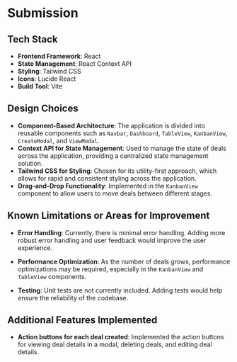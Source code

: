 # Submission

## Tech Stack
- **Frontend Framework**: React
- **State Management**: React Context API
- **Styling**: Tailwind CSS
- **Icons**: Lucide React
- **Build Tool**: Vite

## Design Choices
- **Component-Based Architecture**: The application is divided into reusable components such as `Navbar`, `Dashboard`, `TableView`, `KanbanView`, `CreateModal`, and `ViewModal`.
- **Context API for State Management**: Used to manage the state of deals across the application, providing a centralized state management solution.
- **Tailwind CSS for Styling**: Chosen for its utility-first approach, which allows for rapid and consistent styling across the application.
- **Drag-and-Drop Functionality**: Implemented in the `KanbanView` component to allow users to move deals between different stages.

## Known Limitations or Areas for Improvement
- **Error Handling**: Currently, there is minimal error handling. Adding more robust error handling and user feedback would improve the user experience.


- **Performance Optimization**: As the number of deals grows, performance optimizations may be required, especially in the `KanbanView` and `TableView` components.

- **Testing**: Unit tests are not currently included. Adding tests would help ensure the reliability of the codebase.

## Additional Features Implemented
- **Action buttons for each deal created**: Implemented the action buttons for viewing deal details in a modal, deleting deals, and editing deal details.